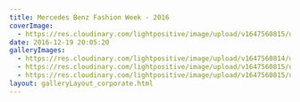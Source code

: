 ```yaml
---
title: Mercedes Benz Fashion Week - 2016
coverImage:
  - https://res.cloudinary.com/lightpositive/image/upload/v1647560815/uploads/Mercedes%20Benz%20Fashion%20Week%20-%202016/merci.jpg
date: 2016-12-19 20:05:20
galleryImages: 
  - https://res.cloudinary.com/lightpositive/image/upload/v1647560814/uploads/Mercedes%20Benz%20Fashion%20Week%20-%202016/merci1.jpg
  - https://res.cloudinary.com/lightpositive/image/upload/v1647560815/uploads/Mercedes%20Benz%20Fashion%20Week%20-%202016/merci2.jpg
  - https://res.cloudinary.com/lightpositive/image/upload/v1647560815/uploads/Mercedes%20Benz%20Fashion%20Week%20-%202016/merci.jpg
layout: galleryLayout_corporate.html
---
```

